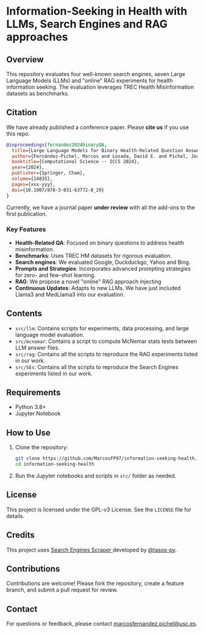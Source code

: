 # Information-Seeking in Health with LLMs, Search Engines and RAG approaches

## Overview
This repository evaluates four well-known search engines, seven Large Language Models (LLMs) and "online" RAG experiments for health information seeking. The evaluation leverages TREC Health Misinformation datasets as benchmarks.

## Citation
We have already published a conference paper. Please **cite us** if you use this repo.

```bibtex
@inproceedings{fernandez2024binaryQA,
  title={Large Language Models for Binary Health-Related Question Answering: A Zero- and Few-Shot Evaluation},
  author={Fernández-Pichel, Marcos and Losada, David E. and Pichel, José C.},
  booktitle={Computational Science -- ICCS 2024},
  year={2024},
  publisher={Springer, Cham},
  volume={14835},
  pages={xxx-yyy},
  doi={10.1007/978-3-031-63772-8_29}
}
```
Currently, we have a journal paper **under review** with all the add-ons to the first publication.

### Key Features
- **Health-Related QA**: Focused on binary questions to address health misinformation.
- **Benchmarks**: Uses TREC HM datasets for rigorous evaluation.
- **Search engines**: We evaluated Google, Duckduckgo, Yahoo and Bing.
- **Prompts and Strategies**: Incorporates advanced prompting strategies for zero- and few-shot learning.
- **RAG**: We propose a novel "online" RAG approach injecting 
- **Continuous Updates**: Adapts to new LLMs. We have just included Llama3 and MedLlama3 into our evaluation.

## Contents
- `src/llm`: Contains scripts for experiments, data processing, and large language model evaluation.
- `src/mcnemar`: Contains a script to compute McNemar stats tests between LLM answer files.
- `src/rag`: Contains all the scripts to reproduce the RAG experiments listed in our work.
- `src/SEs`: Contains all the scripts to reproduce the Search Engines experiments listed in our work.

## Requirements
- Python 3.8+
- Jupyter Notebook

## How to Use
1. Clone the repository:
   ```bash
   git clone https://github.com/MarcosFP97/information-seeking-health.git
   cd information-seeking-health
   ```
3. Run the Jupyter notebooks and scripts in `src/` folder as needed.

## License
This project is licensed under the GPL-v3 License. See the `LICENSE` file for details.

## Credits
This project uses [Search Engines Scraper ](https://github.com/tasos-py/Search-Engines-Scraper) developed by [@tasos-py](https://github.com/tasos-py).

## Contributions
Contributions are welcome! Please fork the repository, create a feature branch, and submit a pull request for review. 

## Contact
For questions or feedback, please contact marcosfernandez.pichel@usc.es.
